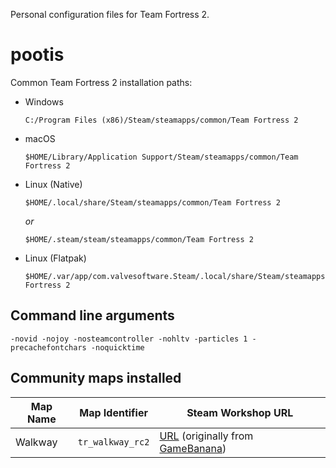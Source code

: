 Personal configuration files for Team Fortress 2.

# pootis

Common Team Fortress 2 installation paths:

* Windows
  ```
  C:/Program Files (x86)/Steam/steamapps/common/Team Fortress 2
  ```

* macOS
  ```
  $HOME/Library/Application Support/Steam/steamapps/common/Team Fortress 2
  ```

* Linux (Native)
  ```
  $HOME/.local/share/Steam/steamapps/common/Team Fortress 2
  ```
  
  _or_
  
  ```
  $HOME/.steam/steam/steamapps/common/Team Fortress 2
  ```

* Linux (Flatpak)
  ```
  $HOME/.var/app/com.valvesoftware.Steam/.local/share/Steam/steamapps/common/Team Fortress 2
  ```

## Command line arguments

```
-novid -nojoy -nosteamcontroller -nohltv -particles 1 -precachefontchars -noquicktime
```

## Community maps installed

| Map Name    | Map Identifier                     | Steam Workshop URL                                           |
| ----------- | ---------------------------------- | ------------------------------------------------------------ |
| Walkway     | `tr_walkway_rc2` | [URL](https://steamcommunity.com/sharedfiles/filedetails/?id=606778917) (originally from [GameBanana](https://gamebanana.com/mods/74812)) |
